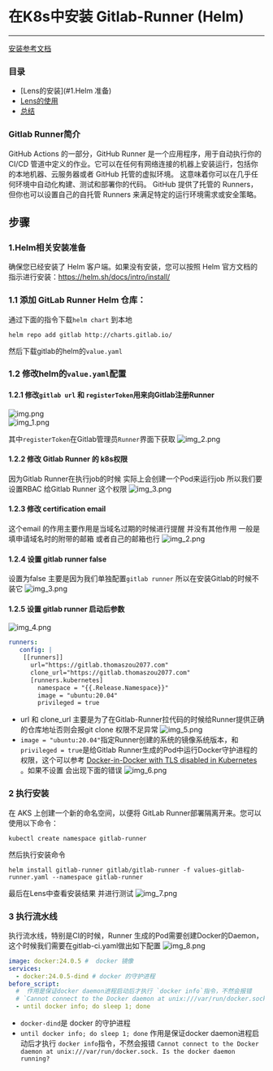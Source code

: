 # 在K8s中安装 Gitlab-Runner  (Helm)
---
 [安装参考文档](https://docs.gitlab.com/runner/install/kubernetes.html)
### 目录
- [Lens的安装](#1.Helm 准备)
- [Lens的使用](#Lens的使用)
- [总结](#总结)
### Gitlab Runner简介

GitHub Actions 的一部分，GitHub Runner 是一个应用程序，用于自动执行你的 CI/CD 管道中定义的作业。它可以在任何有网络连接的机器上安装运行，包括你的本地机器、云服务器或者 GitHub 托管的虚拟环境。
这意味着你可以在几乎任何环境中自动化构建、测试和部署你的代码。
GitHub 提供了托管的 Runners，但你也可以设置自己的自托管 Runners 来满足特定的运行环境需求或安全策略。
## 步骤
### 1.Helm相关安装准备
确保您已经安装了 Helm 客户端。如果没有安装，您可以按照 Helm 官方文档的指示进行安装：https://helm.sh/docs/intro/install/

### 1.1 添加 GitLab Runner Helm 仓库：
通过下面的指令下载`helm chart` 到本地
```
helm repo add gitlab http://charts.gitlab.io/
```
然后下载gitlab的helm的`value.yaml`
### 1.2 修改helm的`value.yaml`配置

#### 1.2.1 修改`gitlab url` 和 `registerToken`用来向Gitlab注册Runner
![img.png](img.png)  
![img_1.png](img_1.png)

其中`registerToken`在Gitlab管理员`Runner`界面下获取
![img_2.png](img_2.png)

#### 1.2.2 修改 Gitlab Runner 的 k8s权限
因为Gitlab Runner在执行job的时候 实际上会创建一个Pod来运行job 所以我们要设置RBAC 给Gitlab Runner 这个权限
![img_3.png](img_3.png)  

#### 1.2.3 修改 certification email  
这个email 的作用主要作用是当域名过期的时候进行提醒 并没有其他作用 一般是填申请域名时的附带的邮箱 或者自己的邮箱也行
  ![img_2.png](img_2.png)

#### 1.2.4 设置 gitlab runner false
设置为false 主要是因为我们单独配置`gitlab runner` 所以在安装Gitlab的时候不装它
![img_3.png](img_3.png)

#### 1.2.5 设置 gitlab runner 启动后参数
![img_4.png](img_4.png)
```yaml
runners:
   config: |
    [[runners]]
      url="https://gitlab.thomaszou2077.com" 
      clone_url="https://gitlab.thomaszou2077.com"
      [runners.kubernetes]
        namespace = "{{.Release.Namespace}}"
        image = "ubuntu:20.04" 
        privileged = true
```
- url 和 clone_url 主要是为了在Gitlab-Runner拉代码的时候给Runner提供正确的仓库地址否则会报git clone 权限不足异常
![img_5.png](img_5.png)
- `image = "ubuntu:20.04"`指定Runner创建的系统的镜像系统版本，和`privileged = true`是给Gitlab Runner生成的Pod中运行Docker守护进程的权限，这个可以参考 [Docker-in-Docker with TLS disabled in Kubernetes](https://docs.gitlab.com/ee/ci/docker/using_docker_build.html#docker-in-docker-with-tls-disabled-in-kubernetes)
。如果不设置 会出现下面的错误
![img_6.png](img_6.png)
### 2 执行安装  
在 AKS 上创建一个新的命名空间，以便将 GitLab Runner部署隔离开来。您可以使用以下命令：
```shell
kubectl create namespace gitlab-runner
```
然后执行安装命令
```shell
helm install gitlab-runner gitlab/gitlab-runner -f values-gitlab-runner.yaml --namespace gitlab-runner
```
最后在Lens中查看安装结果 并进行测试
![img_7.png](img_7.png)
### 3 执行流水线
执行流水线，特别是CI的时候，Runner 生成的Pod需要创建Docker的Daemon，这个时候我们需要在gitlab-ci.yaml做出如下配置
![img_8.png](img_8.png)
```yaml
image: docker:24.0.5 #  docker 镜像
services:
  - docker:24.0.5-dind # docker 的守护进程
before_script:
  #  作用是保证docker daemon进程启动后才执行 `docker info`指令，不然会报错
  # `Cannot connect to the Docker daemon at unix:///var/run/docker.sock. Is the docker daemon running?`
  - until docker info; do sleep 1; done
```
- `docker-dind`是 docker 的守护进程
- `until docker info; do sleep 1; done` 作用是保证docker daemon进程启动后才执行 `docker info`指令，不然会报错
`Cannot connect to the Docker daemon at unix:///var/run/docker.sock. Is the docker daemon running?`

